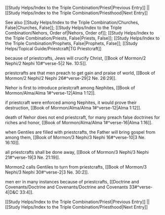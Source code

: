 [[Study Helps/Index to the Triple Combination/Priest|Previous Entry]]  ||  [[Study Helps/Index to the Triple Combination/Priesthood|Next Entry]]

 See also [[Study Helps/Index to the Triple Combination/Churches, False|Churches, False]]; [[Study Helps/Index to the Triple Combination/Nehors, Order of|Nehors, Order of]]; [[Study Helps/Index to the Triple Combination/Priests, False|Priests, False]]; [[Study Helps/Index to the Triple Combination/Prophets, False|Prophets, False]]; [[Study Helps/Topical Guide/Priestcraft|TG Priestcraft]]

 because of priestcrafts, Jews will crucify Christ, [[Book of Mormon/2 Nephi/2 Nephi 10#^verse-5|2 Ne. 10:5]].

 priestcrafts are that men preach to get gain and praise of world, [[Book of Mormon/2 Nephi/2 Nephi 26#^verse-29|2 Ne. 26:29]].

 Nehor is first to introduce priestcraft among Nephites, [[Book of Mormon/Alma/Alma 1#^verse-12|Alma 1:12]].

 if priestcraft were enforced among Nephites, it would prove their destruction, [[Book of Mormon/Alma/Alma 1#^verse-12|Alma 1:12]].

 death of Nehor does not end priestcraft, for many preach false doctrines for riches and honor, [[Book of Mormon/Alma/Alma 1#^verse-16|Alma 1:16]].

 when Gentiles are filled with priestcrafts, the Father will bring gospel from among them, [[Book of Mormon/3 Nephi/3 Nephi 16#^verse-10|3 Ne. 16:10]].

 all priestcrafts shall be done away, [[Book of Mormon/3 Nephi/3 Nephi 21#^verse-19|3 Ne. 21:19]].

 Mormon2 calls Gentiles to turn from priestcrafts, [[Book of Mormon/3 Nephi/3 Nephi 30#^verse-2|3 Ne. 30:2]].

 men err in many instances because of priestcrafts, [[Doctrine and Covenants/Doctrine and Covenants/Doctrine and Covenants 33#^verse-4|D&C 33:4]].

[[Study Helps/Index to the Triple Combination/Priest|Previous Entry]]  ||  [[Study Helps/Index to the Triple Combination/Priesthood|Next Entry]]